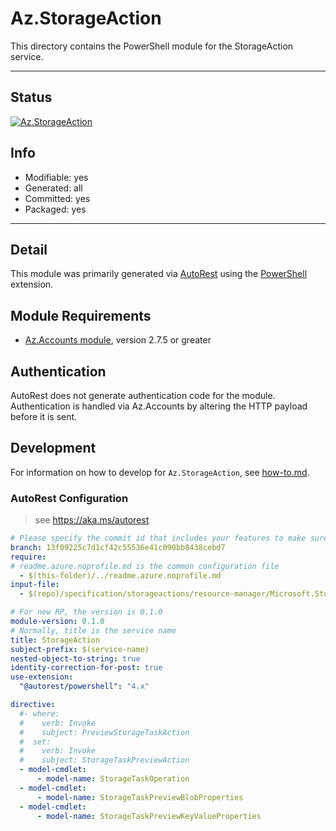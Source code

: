 <!-- region Generated -->
# Az.StorageAction
This directory contains the PowerShell module for the StorageAction service.

---
## Status
[![Az.StorageAction](https://img.shields.io/powershellgallery/v/Az.StorageAction.svg?style=flat-square&label=Az.StorageAction "Az.StorageAction")](https://www.powershellgallery.com/packages/Az.StorageAction/)

## Info
- Modifiable: yes
- Generated: all
- Committed: yes
- Packaged: yes

---
## Detail
This module was primarily generated via [AutoRest](https://github.com/Azure/autorest) using the [PowerShell](https://github.com/Azure/autorest.powershell) extension.

## Module Requirements
- [Az.Accounts module](https://www.powershellgallery.com/packages/Az.Accounts/), version 2.7.5 or greater

## Authentication
AutoRest does not generate authentication code for the module. Authentication is handled via Az.Accounts by altering the HTTP payload before it is sent.

## Development
For information on how to develop for `Az.StorageAction`, see [how-to.md](how-to.md).
<!-- endregion -->

### AutoRest Configuration
> see https://aka.ms/autorest

``` yaml
# Please specify the commit id that includes your features to make sure generated codes stable.
branch: 13f09225c7d1cf42c55536e41c090bb8438cebd7
require:
# readme.azure.noprofile.md is the common configuration file
  - $(this-folder)/../readme.azure.noprofile.md
input-file:
  - $(repo)/specification/storageactions/resource-manager/Microsoft.StorageActions/stable/2023-01-01/storageactions.json

# For new RP, the version is 0.1.0
module-version: 0.1.0
# Normally, title is the service name
title: StorageAction
subject-prefix: $(service-name)
nested-object-to-string: true
identity-correction-for-post: true 
use-extension: 
  "@autorest/powershell": "4.x"

directive:
  #- where:
  #    verb: Invoke
  #    subject: PreviewStorageTaskAction
  #  set:
  #    verb: Invoke
  #    subject: StorageTaskPreviewAction
  - model-cmdlet:
      - model-name: StorageTaskOperation
  - model-cmdlet:
      - model-name: StorageTaskPreviewBlobProperties
  - model-cmdlet:
      - model-name: StorageTaskPreviewKeyValueProperties		
```
